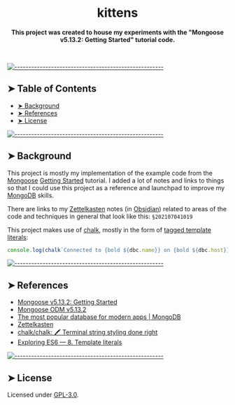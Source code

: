 <!-- ⚠️ This README has been generated from the file(s) "blueprint.md" ⚠️--><h1 align="center">kittens</h1>
<p align="center">
  <b>This project was created to house my experiments with the "Mongoose v5.13.2: Getting Started" tutorial code.</b></br>
  <sub><sub>
</p>

<br />


[![-----------------------------------------------------](https://raw.githubusercontent.com/andreasbm/readme/master/assets/lines/rainbow.png)](#table-of-contents)

## ➤ Table of Contents

* [➤ Background](#-background)
* [➤ References](#-references)
* [➤ License](#-license)

[![-----------------------------------------------------](https://raw.githubusercontent.com/andreasbm/readme/master/assets/lines/rainbow.png)](#background)

## ➤ Background

This project is mostly my implementation of the example code from the [Mongoose](https://mongoosejs.com/) [Getting Started](https://mongoosejs.com/docs/) tutorial. I added a lot of notes and links to things so that I could use this project as a reference and launchpad to improve my [MongoDB](https://www.mongodb.com/) skills.

There are links to my [Zettelkasten](https://en.wikipedia.org/wiki/Zettelkasten) notes (in [Obsidian](https://obsidian.md/)) related to areas of the code and techniques in general that look like this: `§202107041019`

This project makes use of [chalk](https://github.com/chalk/chalk), mostly in the form of [tagged template literals](https://exploringjs.com/es6/ch_template-literals.html#_tagged-template-literals):

```javascript
console.log(chalk`Connected to {bold ${dbc.name}} on {bold ${dbc.host}}, port {bold ${dbc.port}}.`);
```


[![-----------------------------------------------------](https://raw.githubusercontent.com/andreasbm/readme/master/assets/lines/rainbow.png)](#references)

## ➤ References

- [Mongoose v5.13.2: Getting Started](https://mongoosejs.com/docs/)
- [Mongoose ODM v5.13.2](https://mongoosejs.com/)
- [The most popular database for modern apps | MongoDB](https://www.mongodb.com/)
- [Zettelkasten](https://en.wikipedia.org/wiki/Zettelkasten)
- [chalk/chalk: 🖍 Terminal string styling done right](https://github.com/chalk/chalk)
- [Exploring ES6 — 8. Template literals](https://exploringjs.com/es6/ch_template-literals.html#_tagged-template-literals)


[![-----------------------------------------------------](https://raw.githubusercontent.com/andreasbm/readme/master/assets/lines/rainbow.png)](#license)

## ➤ License
	
Licensed under [GPL-3.0](https://opensource.org/licenses/GPL-3.0).